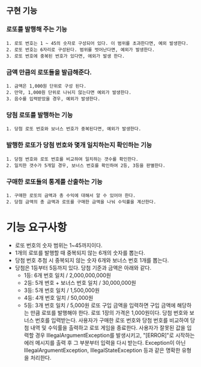 ## 구현 기능 
### 로또를 발행해 주는 기능
    1. 로또 번호는 1 ~ 45의 숫자로 구성되어 있다. 이 범위를 초과한다면, 예외 발생한다.
    2. 로또 번호는 6자리로 구성된다. 범위를 벗어난다면, 예외가 발생한다.
    3. 로또 번호에 중복된 번호가 있다면, 에외가 발생 한다. 
### 금액 만큼의 로또들을 발급해준다.
    1. 금액은 1,000원 단위로 구성 된다.
    2. 만약, 1,000원 단위로 나뉘지 않는다면 예외가 발생한다.
    3. 음수를 입력받았을 경우, 예외가 발생한다.
### 당첨 로또를 발행하는 기능
    1. 당첨 로또 번호와 보너스 번호가 중복된다면, 예외가 발생한다.
### 발행한 로또가 당첨 번호와 몇개 일치하는지 확인하는 기능
    1. 당첨 번호와 로또 번호를 비교하여 일치하는 갯수를 확인한다.
    2. 일치한 갯수가 5개일 경우, 보너스 번호를 확인하여 2등, 3등을 판별한다.
### 구매한 로또들의 통계를 산출하는 기능
    1. 구매한 로또의 금액과 총 수익에 대해서 알 수 있어야 한다.
    2. 당첨 금액의 총 금액과 로또를 구매한 금액을 나눠 수익률을 계산한다.
# 기능 요구사항
- 로또 번호의 숫자 범위는 1~45까지이다.
- 1개의 로또를 발행할 때 중복되지 않는 6개의 숫자를 뽑는다.
- 당첨 번호 추첨 시 중복되지 않는 숫자 6개와 보너스 번호 1개를 뽑는다.
- 당첨은 1등부터 5등까지 있다. 당첨 기준과 금액은 아래와 같다.
    - 1등: 6개 번호 일치 / 2,000,000,000원
    - 2등: 5개 번호 + 보너스 번호 일치 / 30,000,000원
    - 3등: 5개 번호 일치 / 1,500,000원
    - 4등: 4개 번호 일치 / 50,000원
    - 5등: 3개 번호 일치 / 5,000원
      로또 구입 금액을 입력하면 구입 금액에 해당하는 만큼 로또를 발행해야 한다.
      로또 1장의 가격은 1,000원이다.
      당첨 번호와 보너스 번호를 입력받는다.
      사용자가 구매한 로또 번호와 당첨 번호를 비교하여 당첨 내역 및 수익률을 출력하고 로또 게임을 종료한다.
      사용자가 잘못된 값을 입력할 경우 IllegalArgumentException를 발생시키고, "[ERROR]"로 시작하는 에러 메시지를 출력 후 그 부분부터 입력을 다시 받는다.
      Exception이 아닌 IllegalArgumentException, IllegalStateException 등과 같은 명확한 유형을 처리한다.
  
